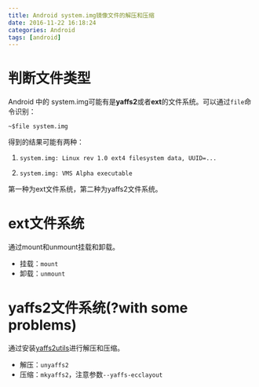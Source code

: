 ```yaml
---
title: Android system.img镜像文件的解压和压缩
date: 2016-11-22 16:18:24
categories: Android
tags: [android]
---
```


# 判断文件类型
Android 中的 system.img可能有是**yaffs2**或者**ext**的文件系统。可以通过```file```命令识别：
```
~$file system.img
```
得到的结果可能有两种：
1. ```system.img: Linux rev 1.0 ext4 filesystem data, UUID=...```

2. ```system.img: VMS Alpha executable```

第一种为ext文件系统，第二种为yaffs2文件系统。

# ext文件系统
通过mount和unmount挂载和卸载。
* 挂载：```mount```
* 卸载：```unmount```
# yaffs2文件系统(?with some problems)
通过安装[yaffs2utils](https://code.google.com/archive/p/yaffs2utils/downloads)进行解压和压缩。
* 解压：```unyaffs2```
* 压缩：```mkyaffs2```，注意参数```--yaffs-ecclayout```
